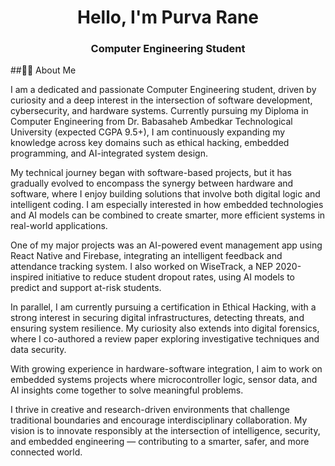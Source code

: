 <h1 align="center">Hello, I'm Purva Rane</h1>
<h3 align="center">Computer Engineering Student</h3>

##👩‍🚀 About Me

I am a dedicated and passionate Computer Engineering student, driven by curiosity and a deep interest in the intersection of software development, cybersecurity, and hardware systems. Currently pursuing my Diploma in Computer Engineering from Dr. Babasaheb Ambedkar Technological University (expected CGPA 9.5+), I am continuously expanding my knowledge across key domains such as ethical hacking, embedded programming, and AI-integrated system design.

My technical journey began with software-based projects, but it has gradually evolved to encompass the synergy between hardware and software, where I enjoy building solutions that involve both digital logic and intelligent coding. I am especially interested in how embedded technologies and AI models can be combined to create smarter, more efficient systems in real-world applications.

One of my major projects was an AI-powered event management app using React Native and Firebase, integrating an intelligent feedback and attendance tracking system. I also worked on WiseTrack, a NEP 2020-inspired initiative to reduce student dropout rates, using AI models to predict and support at-risk students.

In parallel, I am currently pursuing a certification in Ethical Hacking, with a strong interest in securing digital infrastructures, detecting threats, and ensuring system resilience. My curiosity also extends into digital forensics, where I co-authored a review paper exploring investigative techniques and data security.

With growing experience in hardware-software integration, I aim to work on embedded systems projects where microcontroller logic, sensor data, and AI insights come together to solve meaningful problems.

I thrive in creative and research-driven environments that challenge traditional boundaries and encourage interdisciplinary collaboration. My vision is to innovate responsibly at the intersection of intelligence, security, and embedded engineering — contributing to a smarter, safer, and more connected world.

